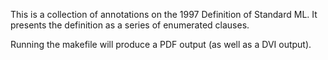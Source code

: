 This is a collection of annotations on the 1997 Definition of Standard
ML. It presents the definition as a series of enumerated clauses.

Running the makefile will produce a PDF output (as well as a DVI output).